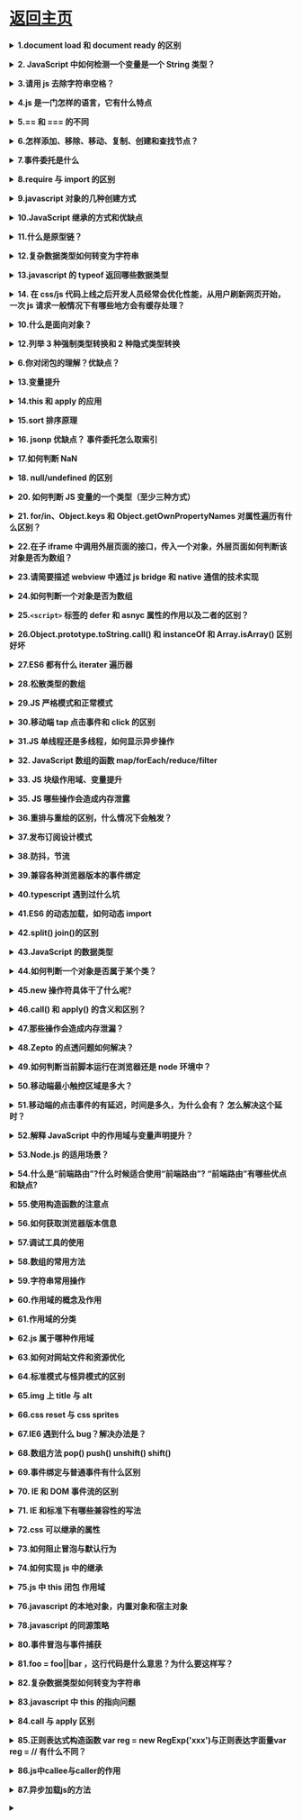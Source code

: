 # [返回主页](../../README.md)

<b><details><summary>1.document load 和 document ready 的区别</summary></b>

```
页面加载完成有两种事件

1.load是当页面所有资源全部加载完成后（包括DOM文档树，css文件，js文件，图片资源等），执行一个函数
问题：如果图片资源较多，加载时间较长，onload后等待执行的函数需要等待较长时间，所以一些效果可能受到影响

2.$(document).ready()是当DOM文档树加载完成后执行一个函数 （不包含图片，css等）所以会比load较快执行
在原生的jS中不包括ready()这个方法，只有load方法就是onload事件
```

</details>

<b><details><summary>2. JavaScript 中如何检测一个变量是一个 String 类型？</summary></b>

三种方法：

①typeof

typeof('123') === "string" // true

typeof '123' === "string" // true

②constructor

'123'.constructor === String // true

③Object.prototype.toString.call()

Object.prototype.toString.call('123') === '[object String]' // true

</details>

<b><details><summary>3.请用 js 去除字符串空格？</summary></b>

方法一：replace 正则匹配方法

去除字符串内所有的空格：str = str.replace(/\s\*/g,"");

去除字符串内两头的空格：str = str.replace(/^\s*|\s*\$/g,"");

去除字符串内左侧的空格：str = str.replace(/^\s\*/,"");

去除字符串内右侧的空格：str = str.replace(/(\s\*\$)/g,"");

示例：

```js
var str = " 6 6 ";
var str_1 = str.replace(/\s*/g, "");
console.log(str_1); //66

var str = " 6 6 ";
var str_1 = str.replace(/^\s*|\s*$/g, "");
console.log(str_1); //6 6//输出左右侧均无空格

var str = " 6 6 ";
var str_1 = str.replace(/^\s*/, "");
console.log(str_1); //6 6 //输出右侧有空格左侧无空格

var str = " 6 6 ";
var str_1 = str.replace(/(\s*$)/g, "");
console.log(str_1); // 6 6//输出左侧有空格右侧无空格
```

方法二：str.trim()方法

trim()方法是用来删除字符串两端的空白字符并返回，trim 方法并不影响原来的字符串本身，它返回的是一个新的字符串。

缺陷：只能去除字符串两端的空格，不能去除中间的空格

示例：

```js
var str = " 6 6 ";
var str_1 = str.trim();
console.log(str_1); //6 6//输出左右侧均无空格
```

方法三：JQ 方法：\$.trim(str)方法

\$.trim() 函数用于去除字符串两端的空白字符。

注意：\$.trim()函数会移除字符串开始和末尾处的所有换行符，空格(包括连续的空格)和制表符。如果这些空白字符在字符串中间时，它们将被保留，不会被移除。

示例：

```js
var str = " 6 6 ";
var str_1 = $.trim(str);
console.log(str_1); //6 6//输出左右侧均无空格
```

</details>

<b><details><summary>4.js 是一门怎样的语言，它有什么特点</summary></b>

1.脚本语言。JavaScript 是一种解释型的脚本语言,C、C++等语言先编译后执行,而 JavaScript 是在程序的运行过程中逐行进行解释。

2.基于对象。JavaScript 是一种基于对象的脚本语言,它不仅可以创建对象,也能使用现有的对象。

3.简单。JavaScript 语言中采用的是弱类型的变量类型,对使用的数据类型未做出严格的要求,是基于 Java 基本语句和控制的脚本语言,其设计简单紧凑。

4.动态性。JavaScript 是一种采用事件驱动的脚本语言,它不需要经过 Web 服务器就可以对用户的输入做出响应。

5.跨平台性。JavaScript 脚本语言不依赖于操作系统,仅需要浏览器的支持。

</details>

<b><details><summary>5.== 和 === 的不同</summary></b>

==表示等同，===表示恒等。==只比较内容，而===既比较内容也比较数据类型。

</details>

<b><details><summary>6.怎样添加、移除、移动、复制、创建和查找节点？</summary></b>

1）创建新节点

     createDocumentFragment() //创建一个 DOM 片段

createElement() //创建一个具体的元素
　　 createTextNode() //创建一个文本节点

2）添加、移除、替换、插入
　　 appendChild() //添加
　　 removeChild() //移除
　　 replaceChild() //替换
　　 insertBefore() //插入

3）查找
　　 getElementsByTagName() //通过标签名称
　　 getElementsByName() //通过元素的 Name 属性的值
　　 getElementById() //通过元素 Id，唯一性

</details>

<b><details><summary>7.事件委托是什么</summary></b>

利用事件冒泡的原理，让自己的所触发的事件，让他的父元素代替执行！

</details>

<b><details><summary>8.require 与 import 的区别</summary></b>

第一、两者的加载方式不同，require 是在运行时加载，而 import 是在编译时加载

require('./a')(); // a 模块是一个函数，立即执行 a 模块函数

var data = require('./a').data; // a 模块导出的是一个对象

var a = require('./a')[0]; // a 模块导出的是一个数组 ======> 哪都行

import \$ from 'jquery';

import \* as _ from '_';

import {a,b,c} from './a';

import {default as alias, a as a_a, b, c} from './a'; ======>用在开头

第二、规范不同，require 是 CommonJS/AMD 规范，import 是 ESMAScript6+规范

第三、require 特点：社区方案，提供了服务器/浏览器的模块加载方案。非语言层面的标准。只能在运行时确定模块的依赖关系及输入/输出的变量，无法进行静态优化。

import 特点：语言规格层面支持模块功能。支持编译时静态分析，便于 JS 引入宏和类型检验。动态绑定。

</details>

<b><details><summary>9.javascript 对象的几种创建方式</summary></b>

[详情](https://www.red-ring.cn/post/8715-237024)

</details>

<b><details><summary>10.JavaScript 继承的方式和优缺点</summary></b>

[详情](https://www.red-ring.cn/post/8715-237041)

</details>

<b><details><summary>11.什么是原型链？ </summary></b>

通过一个对象的**proto**可以找到它的原型对象，原型对象也是一个对象，就可以通过原型对象的**proto**，最后找到了我们的 Object.prototype,从实例的原型对象开始一直到 Object.prototype 就是我们的原型链

</details>

<b><details><summary>12.复杂数据类型如何转变为字符串 </summary></b>

首先，会调用 valueOf 方法，如果方法的返回值是一个基本数据类型，就返回这个值，
如果调用 valueOf 方法之后的返回值仍旧是一个复杂数据类型，就会调用该对象的 toString 方法，
如果 toString 方法调用之后的返回值是一个基本数据类型，就返回这个值，
如果 toString 方法调用之后的返回值是一个复杂数据类型，就报一个错误。

详解：

```js
1;
var obj = {
  valueOf: function() {
    return 1;
  }
};
console.log(obj + ""); //'1'
2;
var obj = {
  valueOf: function() {
    return [1, 2];
  }
};
console.log(obj + ""); //'[object Object]';
3;
var obj = {
  valueOf: function() {
    return [1, 2];
  },
  toString: function() {
    return 1;
  }
};
console.log(obj + ""); //'1';
4;
var obj = {
  valueOf: function() {
    return [1, 2];
  },
  toString: function() {
    return [1, 2, 3];
  }
};
console.log(obj + ""); // 报错 Uncaught TypeError: Cannot convert object to primitive value
```

拓展：

```js
var arr = [new Object(), new Date(), new RegExp(), new String(), new Number(), new Boolean(), new Function(), new Array(), Math] console.log(arr.length) // 9
for (var i = 0; i < arr.length; i++) {
	arr[i].valueOf = function() {
		return [1, 2, 3]
	}
	arr[i].toString = function() {
		return 'toString'
	}
	console.log(arr[i] + '')
}
```

1、若 return [1,2,3]处为 return "valueof"，得到的返回值是 valueof toString 7valueof
说明：其他八种复杂数据类型是先调用 valueOf 方法，时间对象是先调用 toString 方法

2、改成 return [1,2,3]，得到的返回值是 9toString
说明：执行 valueof 后都来执行 toString

</details>

<b><details><summary>13.javascript 的 typeof 返回哪些数据类型</summary></b>

7 种

undefined

string

boolean

number

symbol(ES6)

Object

Function

</details>

<b><details><summary>14. 在 css/js 代码上线之后开发人员经常会优化性能，从用户刷新网页开始，一次 js 请求一般情况下有哪些地方会有缓存处理？</summary></b>

答案：dns 缓存，cdn 缓存，浏览器缓存，服务器缓存。

</details>

<b><details><summary>10.什么是面向对象？</summary></b>

<!--1 面向对象和面向过程的异同-->
<!--2 在JavaScript中面向对象的表现形式-->
<!--3 其他语言中面向对象的表现形式（了解）-->

</details>

<b><details><summary>12.列举 3 种强制类型转换和 2 种隐式类型转换</summary></b>

强制（parseInt,parseFloat,Number）隐式（+ -）

</details>

<b><details><summary>6.你对闭包的理解？优缺点？</summary></b>

1.闭包就是能够读取其他函数内部变量的函数。由于在 ECMA2015 中，只有函数才能分割作用域，函数内部可以访问当前作用域的变量，但是外部无法访问函数内部的变量，所以闭包可以理解成“定义在一个函数内部的函数，外部可以通过内部返回的函数访问内部函数的变量“。在本质上，闭包是将函数内部和函数外部连接起来的桥梁。

</details>

<b><details><summary>13.变量提升</summary></b>

[变量提升概念]()
[变量提升面试题]()

</details>

<b><details><summary>14.this 和 apply 的应用</summary></b>

</details>

<b><details><summary>15.sort 排序原理</summary></b>

</details>

<b><details><summary>16. jsonp 优缺点？ 事件委托怎么取索引</summary></b>

</details>

<b><details><summary>17.如何判断 NaN</summary></b>

isNaN()方法

</details>

<b><details><summary>18. null/undefined 的区别</summary></b>

null： Null 类型，代表“空值”，代表一个空对象指针，使用 typeof 运算得到 “object”，所以你可以认为它是一个特殊的对象值。

undefined： Undefined 类型，当一个声明了一个变量未初始化时，得到的就是 undefined。

</details>

<b><details><summary>20. 如何判断 JS 变量的一个类型（至少三种方式）</summary></b>

typeof、instanceof、 constructor、 prototype

</details>

<b><details><summary>21. for/in、Object.keys 和 Object.getOwnPropertyNames 对属性遍历有什么区别？</summary></b>

</details>

<b><details><summary>22.在子 iframe 中调用外层页面的接口，传入一个对象，外层页面如何判断该对象是否为数组？</summary></b>

</details>

<b><details><summary>23.请简要描述 webview 中通过 js bridge 和 native 通信的技术实现</summary></b>

</details>

<b><details><summary>24.如何判断一个对象是否为数组</summary></b>

第一种方法：

使用 instanceof 操作符。

第二种方法：

使用 ECMAScript 5 新增的 Array.isArray()方法。

第三种方法：

使用使用 Object.prototype 上的原生 toString()方法判断。

</details>

<b><details><summary>25.`<script>` 标签的 defer 和 asnyc 属性的作用以及二者的区别？</summary></b>

</details>

<b><details><summary>26.Object.prototype.toString.call() 和 instanceOf 和 Array.isArray() 区别好坏</summary></b>

</details>

<b><details><summary>27.ES6 都有什么 iterater 遍历器</summary></b>

</details>

</details>

<b><details><summary>28.松散类型的数组</summary></b>

</details>

<b><details><summary>29.JS 严格模式和正常模式</summary></b>

</details>

<b><details><summary>30.移动端 tap 点击事件和 click 的区别</summary></b>

</details>

<b><details><summary>31.JS 单线程还是多线程，如何显示异步操作</summary></b>
单线程

</details>

</details>

<b><details><summary>32. JavaScript 数组的函数 map/forEach/reduce/filter</summary></b>

</details>

<b><details><summary>33. JS 块级作用域、变量提升</summary></b>

</details>

<b><details><summary>35. JS 哪些操作会造成内存泄露</summary></b>

</details>

</details>

<b><details><summary>36.重排与重绘的区别，什么情况下会触发？</summary></b>

</details>

<b><details><summary>37.发布订阅设计模式</summary></b>

</details>

<b><details><summary>38.防抖，节流</summary></b>

</details>

<b><details><summary>39.兼容各种浏览器版本的事件绑定</summary></b>

</details>

</details>

<b><details><summary>40.typescript 遇到过什么坑</summary></b>

</details>

<b><details><summary>41.ES6 的动态加载，如何动态 import</summary></b>

</details>

<b><details><summary>42.split() join()的区别</summary></b>

</details>

<b><details><summary>43.JavaScript 的数据类型</summary></b>

JS 数据类型共有六种，分别是 String、Number、Boolean、Null、Undefined 和 Object 等， 另外，ES6 新增了 Symbol 类型。其中，Object 是引用类型，其他的都是基本类型(Primitive Type)。

</details>

<b><details><summary>44.如何判断一个对象是否属于某个类？</summary></b>

instanceof

</details>

<b><details><summary>45.new 操作符具体干了什么呢?</summary></b>

new 共经过了 4 几个阶段
1、创建一个空对象 2、设置原型链 3、让 Func 中的 this 指向 obj，并执行 Func 的函数体 4、判断 Func 的返回值类型：

</details>

<b><details><summary>46.call() 和 apply() 的含义和区别？</summary></b>

</details>

<b><details><summary>47.那些操作会造成内存泄漏？</summary></b>

闭包

死循环

全局变量

</details>

<b><details><summary>48.Zepto 的点透问题如何解决？</summary></b>

</details>

<b><details><summary>49.如何判断当前脚本运行在浏览器还是 node 环境中？</summary></b>

</details>

<b><details><summary>50.移动端最小触控区域是多大？</summary></b>

</details>

<b><details><summary>51.移动端的点击事件的有延迟，时间是多久，为什么会有？ 怎么解决这个延时？</summary></b>

</details>

<b><details><summary>52.解释 JavaScript 中的作用域与变量声明提升？</summary></b>

</details>

<b><details><summary>53.Node.js 的适用场景？</summary></b>

</details>

<b><details><summary>54.什么是“前端路由”?什么时候适合使用“前端路由”? “前端路由”有哪些优点和缺点?</summary></b>

</details>

<b><details><summary>55.使用构造函数的注意点</summary></b>

    *  1 一般情况下构造函数的首字母需要大写，因为我们在看到一个函数首字母
    *  大写的情况，就认定这是一个构造函数，需要跟new关键字进行搭配使用，创建一个新的
    *  实例（对象）
    *  2 构造函数在被调用的时候需要跟new关键字搭配使用。
    *  3 在构造函数内部通过this+属性名的形式为实例添加一些属性和方法。
    *  4 构造函数一般不需要返回值，如果有返回值
    *  4.1 如果返回值是一个基本数据类型，那么调用构造函数，返回值仍旧是那么创建出来的
    *  对象。
    *  4.2 如果返回值是一个复杂数据类型，那么调用构造函数的时候，返回值就是这个return之后的
    *  那个复杂数据类型。

</details>

<b><details><summary>56.如何获取浏览器版本信息</summary></b>

window.navigator.userAgent

</details>

<b><details><summary>57.调试工具的使用</summary></b>

调试模式中的按钮作用
F8 跳出断点调试模式
F10、F11 代码的逐行调试

进入断点调试模式的 方法
1 在浏览器当中打断点

2 直接在代码中加 debugger

</details>

<b><details><summary>58.数组的常用方法</summary></b>

</details>

<b><details><summary>59.字符串常用操作</summary></b>

</details>

<b><details><summary>60.作用域的概念及作用</summary></b>

- 作用域 ： 起作用的一块区域
- 作用域的概念： 对变量起保护作用的一块区域
- 作用： 作用域外部无法获取到作用域内部声明的变量，作用域内部能够获取到作用域外界声明的变量。

</details>

<b><details><summary>61.作用域的分类</summary></b>

1 块作用域 花括号 {}

2 词法作用域（js 属于词法作用域）
作用域只跟在何处被创建有关系，跟在何处被调用没有关系

3 动态作用域
作用域只跟在何处被调用有关系，跟在何处被创建没有关系

</details>

<b><details><summary>62.js 属于哪种作用域</summary></b>

```js
// 块作用域
/*{
        var num =123;
    }
    console.log(num);*/
// 如果js属于块作用域，那么在花括号外部就无法访问到花括号内部的声明的num变量。
// 如果js不属于块级作用域，那么花括号外部就能够访问到花括号内部声明的num变量
// 能够输出num变量，也就说明js不属于块级作用。
// 在ES6 之前的版本js是不存在块级作用域的。

//js属于词法作用域还是动态作用域

// js中函数可以帮我们去形成一个作用域

/* function fn(){
        var num =123;
    }
    fn();
    //在函数外界能否访问到num这样一个变量
    console.log(num)*/ //Uncaught ReferenceError: num is not defined
// 如果函数能够生成一个作用域，那么在函数外界就无法访问到函数内部声明的变量。
// js中的函数能够生成一个作用。  函数作用域 。

// 词法作用域：作用的外界只跟作用域在何处创建有关系，跟作用域在何处被调用没有关系

var num = 123;
function f1() {
  console.log(num); //
}
function f2() {
  var num = 456;
  f1(); //f1在f2被调用的时候会被执行 。
}
f2();

//如果js是词法作用域，那么就会输出f1被创建的时候外部的num变量 123
//如果js是动态作用域，那么f1执行的时候就会输出f1被调用时外部环境中的num  456

// js中的作用域属于词法作用域（函数作用域）
```

</details>

<b><details><summary>63.如何对网站文件和资源优化</summary></b>

```
文件合并及压缩
使用CDN托管
使用缓存
```

</details>

<b><details><summary>64.标准模式与怪异模式的区别</summary></b>

</details>

<b><details><summary>65.img 上 title 与 alt</summary></b>

title：图片的信息；alt：图片不显示时显示的文字

</details>

<b><details><summary>66.css reset 与 css sprites</summary></b>

css reset ：重置浏览器默认属性

css sprites ：由多个小图片组成的大图，减少服务器对图片的请求数

</details>

<b><details><summary>67.IE6 遇到什么 bug？解决办法是？</summary></b>

</details>

<b><details><summary>68.数组方法 pop() push() unshift() shift()</summary></b>

</details>

<b><details><summary>69.事件绑定与普通事件有什么区别</summary></b>

用普通事件添加相同事件，下面会覆盖上面的，而事件绑定不会

普通事件是针对非 dom 元素，事件绑定是针对 dom 元素的事件

</details>

<b><details><summary>70. IE 和 DOM 事件流的区别</summary></b>

</details>

<b><details><summary>71. IE 和标准下有哪些兼容性的写法</summary></b>

</details>

<b><details><summary>72.css 可以继承的属性</summary></b>

list- font- text-

</details>

<b><details><summary>73.如何阻止冒泡与默认行为</summary></b>

当需要停止冒泡行为时，可以使用

```js
function stopBubble(e) {
  //如果提供了事件对象，则这是一个非IE浏览器
  if (e && e.stopPropagation)
    //因此它支持W3C的stopPropagation()方法
    e.stopPropagation();
  //否则，我们需要使用IE的方式来取消事件冒泡
  else window.event.cancelBubble = true;
}
```

当需要阻止默认行为时，可以使用

```js
//阻止浏览器的默认行为
function stopDefault(e) {
  //阻止默认浏览器动作(W3C)
  if (e && e.preventDefault) e.preventDefault();
  //IE中阻止函数器默认动作的方式
  else window.event.returnValue = false;
  return false;
}
```

</details>

<b><details><summary>74.如何实现 js 中的继承</summary></b>

[详情](https://www.cnblogs.com/diligentYe/p/6413450.html)

</details>

<b><details><summary>75.js 中 this 闭包 作用域</summary></b>

this：指向调用上下文

闭包：定义一个函数就开辟了一个局部作用域，整个 js 执行环境有一个全局作用域

作用域：一个函数可以访问其他函数中的变量（闭包是一个受保护的变量空间）

```js
var f = (function fn() {
  var name = 1;
  return function () {
    name++;
    console.log(name)
  }
})()

==>undefined 有疑问
```

</details>

<b><details><summary>76.javascript 的本地对象，内置对象和宿主对象</summary></b>

```
本地对象
ECMA-262 把本地对象（native object）定义为“独立于宿主环境的 ECMAScript 实现提供的对象”。简单来说，本地对象就是 ECMA-262 定义的类（引用类型）。它们包括：Object、Function、Array、String、Boolean、Number、Date、RegExp、Error、EvalError、RangeError、ReferenceError、SyntaxError、TypeError、URIError
```

```
内置对象
JS中内置了17个对象，常用的是Array对象、Date对象、正则表达式对象、string对象、Global对象
```

```
宿主对象
由ECMAScript实现的宿主环境提供的对象，可以理解为：浏览器提供的对象。所有的BOM和DOM都是宿主对象。
```

</details>

<b><details><summary>78.javascript 的同源策略</summary></b>

同源策略：限制从一个源加载的文档或脚本如何与来自另一个源的资源进行交互。这是一个用于隔离潜在恶意文件的关键的安全机制。（来自 MDN 官方的解释）

简单来说就是：一段脚本只能读取来自于同一来源的窗口和文档的属性，这里的同一来源指的是主机名、协议和端口号的组合
具体解释：

（1）源包括三个部分：协议、域名、端口（http 协议的默认端口是 80）。如果有任何一个部分不同，则源不同，那就是跨域了。

（2）限制：这个源的文档没有权利去操作另一个源的文档。这个限制体现在：（要记住）

Cookie、LocalStorage 和 IndexDB 无法获取。

无法获取和操作 DOM。

不能发送 Ajax 请求。我们要注意，Ajax 只适合同源的通信。

同源策略带来的麻烦：ajax 在不同域名下的请求无法实现，需要进行跨域操作

</details>

<b><details><summary>80.事件冒泡与事件捕获</summary></b>

事件冒泡：由最具体的元素（目标元素）向外传播到最不具体的元素

事件捕获：由最不确定的元素到目标元素

</details>

<b><details><summary>81.foo = foo||bar ，这行代码是什么意思？为什么要这样写？</summary></b>

这种写法称为短路表达式
相当于

```js
var foo;
if (foo) {
  foo = foo;
} else {
  foo = bar;
}
```

答案：常用于函数参数的空判断

</details>

<b><details><summary>82.复杂数据类型如何转变为字符串</summary></b>

- 首先，会调用 valueOf 方法，如果方法的返回值是一个基本数据类型，就返回这个值
- 如果调用 valueOf 方法之后的返回值仍旧是一个复杂数据类型，就会调用该对象的 toString 方法
- 如果 toString 方法调用之后的返回值是一个基本数据类型，就返回这个值，
- 如果 toString 方法调用之后的返回值是一个复杂数据类型，就报一个错误。

</details>

<b><details><summary>83.javascript 中 this 的指向问题</summary></b>

## 1、全局环境

全局环境下，this 始终指向全局对象（window），无论是否严格模式；

```js
// 在浏览器中，全局对象为 window 对象：
console.log(this === window); // true

this.a = 37;
console.log(window.a); // 37
```

## 2、函数上下文调用

2.1 普通函数

普通函数内部的 this 分两种情况，严格模式和非严格模式。

（1）非严格模式下，this 默认指向全局对象 window。

```js
function f1() {
  return this;
}
f1() === window; // true
```

（2）严格模式下，this 指向 undefined。

```js
function f2() {
  "use strict"; // 这里是严格模式
  return this;
}
f2() === undefined; // true
```

2.2 函数作为对象的方法

（1）当函数作为对象里的方法被调用时，它们的 this 是调用该函数的对象。

（2）多层嵌套的对象，内部方法的 this 指向离被调用函数最近的对象（window 也是对象，其内部对象调用方法的 this 指向内部对象， 而非 window）。

```js
//方式1
var o = {
  prop: 37,
  f: function() {
    return this.prop;
  }
};
//当 o.f()被调用时，函数内的this将绑定到o对象。
console.log(o.f()); // logs 37

//方式2
var o = { prop: 37 };
function independent() {
  return this.prop;
}
//函数f作为o的成员方法调用
o.f = independent;
console.log(o.f()); // logs 37

//方式3
//this 的绑定只受最靠近的成员引用的影响
o.b = { g: independent, prop: 42 };
console.log(o.b.g()); // 42
```

2.3 原型链中的 this

（1）如果该方法存在于一个对象的原型链上，那么 this 指向的是调用这个方法的对象，就像该方法在对象上一样。

```js
var o = {
  f: function() {
    return this.a + this.b;
  }
};
var p = Object.create(o);
p.a = 1;
p.b = 4;

console.log(p.f()); // 5
```

上述例子中，对象 p 没有属于它自己的 f 属性，它的 f 属性继承自它的原型。当执行 p.f()时，会查找 p 的原型链，找到 f 函数并执行。因为 f 是作为 p 的方法调用的，所以函数中的 this 指向 p。

（2）相同的概念也适用于当函数在一个 getter 或者 setter 中被调用。用作 getter 或 setter 的函数都会把 this 绑定到设置或获取属性的对象。

（3）call()和 apply()方法：当函数通过 Function 对象的原型中继承的方法 call() 和 apply() 方法调用时， 其函数内部的 this 值可绑定到 call() & apply() 方法指定的第一个对象上， 如果第一个参数不是对象，JavaScript 内部会尝试将其转换成对象然后指向它。

```js
function add(c, d) {
  return this.a + this.b + c + d;
}
var o = { a: 1, b: 3 };

add.call(o, 5, 7); // 1 + 3 + 5 + 7 = 16
add.apply(o, [10, 20]); // 1 + 3 + 10 + 20 = 34

function tt() {
  console.log(this);
}
// 第一个参数不是对象，JavaScript内部会尝试将其转换成对象然后指向它。
tt.call(5); // 内部转成 Number {[[PrimitiveValue]]: 5}
tt.call("asd"); // 内部转成 String {0: "a", 1: "s", 2: "d", length: 3, [[PrimitiveValue]]: "asd"}
```

（4）bind()方法：由 ES5 引入， 在 Function 的原型链上， Function.prototype.bind。通过 bind 方法绑定后， 函数将被永远绑定在其第一个参数对象上， 而无论其在什么情况下被调用。

```js
function f() {
  return this.a;
}

var g = f.bind({ a: "azerty" });
console.log(g()); // azerty

var o = { a: 37, f: f, g: g };
console.log(o.f(), o.g()); // 37, azerty
```

2.4 构造函数中的 this

当一个函数用作构造函数时（使用 new 关键字），它的 this 被绑定到正在构造的新对象。

构造器返回的默认值是 this 所指的那个对象，也可以手动返回其他的对象。

```js
function C() {
  this.a = 37;
}

var o = new C();
console.log(o.a); // 37

function C2() {
  this.a = 37;
  return { a: 38 }; // 手动设置返回{a:38}对象
}

o = new C2();
console.log(o.a); // 38
```

2.5 setTimeout & setInterval

（1）对于延时函数内部的回调函数的 this 指向全局对象 window；

（2）可以通过 bind()方法改变内部函数 this 指向。

```js
//默认情况下代码
function Person() {
  this.age = 0;
  setTimeout(function() {
    console.log(this);
  }, 3000);
}

var p = new Person(); //3秒后返回 window 对象
//通过bind绑定
function Person() {
  this.age = 0;
  setTimeout(
    function() {
      console.log(this);
    }.bind(this),
    3000
  );
}

var p = new Person(); //3秒后返回构造函数新生成的对象 Person{...}
```

##  3、在 DOM 事件中

3.1 作为一个 DOM 事件处理函数

当函数被用作事件处理函数时，它的 this 指向触发事件的元素（针对 addEventListener 事件）。

```js
// 被调用时，将关联的元素变成蓝色
function bluify(e) {
  //this指向所点击元素
  console.log("this === e.currentTarget", this === e.currentTarget); // 总是 true
  // 当 currentTarget 和 target 是同一个对象时为 true
  console.log("this === e.target", this === e.target);
  this.style.backgroundColor = "#A5D9F3";
}

// 获取文档中的所有元素的列表
var elements = document.getElementsByTagName("*");

// 将bluify作为元素的点击监听函数，当元素被点击时，就会变成蓝色
for (var i = 0; i < elements.length; i++) {
  elements[i].addEventListener("click", bluify, false);
}
```

3.2 作为一个内联事件处理函数

（1）当代码被内联处理函数调用时，它的 this 指向监听器所在的 DOM 元素；

（2）当代码被包括在函数内部执行时，其 this 指向等同于 普通函数直接调用的情况，即在非严格模式指向全局对象 window，在严格模式指向 undefined：

```html
<button onclick="console.log(this)">show me</button>
<button onclick="(function () {console.log(this)})()">show inner this</button>
<button onclick="(function () {'use strict'; console.log(this)})()">
  use strict
</button>
```

```
// 控制台打印
<button onclick="console.log(this)">show me</button>
Window {postMessage: ƒ, blur: ƒ, focus: ƒ, close: ƒ, parent: Window, …}
undefined
```

## 4、箭头函数

4.1 全局环境中

在全局代码中，箭头函数被设置为全局对象：

```js
var globalObject = this;
var foo = () => this;
console.log(foo() === globalObject); // true
```

4.2 this 捕获上下文

箭头函数没有自己的 this，而是使用箭头函数所在的作用域的 this，即指向箭头函数定义时（而不是运行时）所在的作用域。

```js
//1、箭头函数在函数内部，以非方法的方法使用
function Person() {
  this.age = 0;
  setInterval(() => {
    this.age++;
  }, 3000);
}
var p = new Person(); //Person{age: 0}

//普通函数作为内部函数
function Person() {
  this.age = 0;
  setInterval(function() {
    console.log(this);
    this.age++;
  }, 3000);
}
var p = new Person(); //Window{...}
```

4.2 this 捕获上下文

箭头函数没有自己的 this，而是使用箭头函数所在的作用域的 this，即指向箭头函数定义时（而不是运行时）所在的作用域。

```js
//1、箭头函数在函数内部，以非方法的方法使用
function Person() {
  this.age = 0;
  setInterval(() => {
    console.log(this);
    this.age++;
  }, 3000);
}
var p = new Person(); //Person{age: 0}

//普通函数作为内部函数
function Person() {
  this.age = 0;
  setInterval(function() {
    console.log(this);
    this.age++;
  }, 3000);
}
var p = new Person(); //Window{...}
```

在 setTimeout 中的 this 指向了构造函数新生成的对象，而普通函数指向了全局 window 对象。

4.3 箭头函数作为对象的方法使用

箭头函数作为对象的方法使用，指向全局 window 对象；而普通函数作为对象的方法使用，则指向调用的对象。

```js
var obj = {
  i: 10,
  b: () => console.log(this.i, this),
  c: function() {
    console.log(this.i, this);
  }
};
obj.b(); // undefined window{...}
obj.c(); // 10 Object {...}
```

4.4 箭头函数中，call()、apply()、bind()方法无效

```js
var adder = {
  base: 1,
  //对象的方法内部定义箭头函数，this是箭头函数所在的作用域的this，
  //而方法add的this指向adder对象，所以箭头函数的this也指向adder对象。
  add: function(a) {
    var f = v => v + this.base;
    return f(a);
  },
  //普通函数f1的this指向window
  add1: function() {
    var f1 = function() {
      console.log(this);
    };
    return f1();
  },
  addThruCall: function inFun(a) {
    var f = v => v + this.base;
    var b = {
      base: 2
    };

    return f.call(b, a);
  }
};

console.log(adder.add(1)); // 输出 2
adder.add1(); //输出全局对象 window{...}
console.log(adder.addThruCall(1)); // 仍然输出 2（而不是3，其内部的this并没有因为call() 而改变，其this值仍然为函数inFun的this值，指向对象adder
```

4.5 this 指向固定化

箭头函数可以让 this 指向固定化，这种特性很有利于封装回调函数

```js
var handler = {
  id: "123456",

  init: function() {
    document.addEventListener(
      "click",
      event => this.doSomething(event.type),
      false
    );
  },

  doSomething: function(type) {
    console.log("Handling " + type + " for " + this.id);
  }
};
```

上面代码的 init 方法中，使用了箭头函数，这导致这个箭头函数里面的 this，总是指向 handler 对象。如果不使用箭头函数则指向全局 document 对象。

4.6 箭头函是不适用场景

（1）箭头函数不适合定义对象的方法（方法内有 this），因为此时指向 window；

（2）需要动态 this 的时候，也不应使用箭头函数。

```js
//例1，this指向定义箭头函数所在的作用域，它位于对象cat内，但cat不能构成一个作用域，所以指向全局window，改成普通函数后this指向cat对象。
const cat = {
  lives: 9,
  jumps: () => {
    this.lives--;
  }
};

//例2，此时this也是指向window，不能动态监听button，改成普通函数后this指向按钮对象。
var button = document.getElementById("press");
button.addEventListener("click", () => {
  this.classList.toggle("on");
});
```

</details>

<b><details><summary>84.call 与 apply 区别</summary></b>

call 和 apply 的作用，完全一样，唯一的区别就是在参数上面。

call 接收的参数不固定，第一个参数是函数体内 this 的指向，第二个参数以下是依次传入的参数。

apply 接收两个参数，第一个参数也是函数体内 this 的指向。第二个参数是一个集合对象（数组或者类数组）

</details>

<b><details><summary>85.正则表达式构造函数 var reg = new RegExp('xxx')与正则表达字面量var reg  = // 有什么不同？</summary></b>

</details>

<b><details><summary>86.js中callee与caller的作用</summary></b>

</details>

<b><details><summary>87.异步加载js的方法 </summary></b>

</details>

<b><details><summary></summary></b>

</details>
